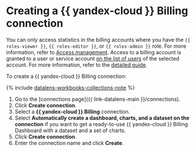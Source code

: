 # Creating a {{ yandex-cloud }} Billing connection

You can only access statistics in the billing accounts where you have the `{{ roles-viewer }}`, `{{ roles-editor }}`, or `{{ roles-admin }}` role. For more information, refer to [Access management](../../../billing/security/index.md#primitive-roles).
Access to a billing account is granted to a user or service account [on the list of users](../../../billing/security/index.md#set-member-role) of the selected account. For more information, refer to the [detailed guide](../../../billing/security/index.md#set-role).

To create a {{ yandex-cloud }} Billing connection:


{% include [datalens-workbooks-collections-note](../../../_includes/datalens/operations/datalens-workbooks-collections-note.md) %}


1. Go to the [connections page]({{ link-datalens-main }}/connections).
1. Click **Create connection**.
1. Select a **{{ yandex-cloud }} Billing** connection.
1. Select **Automatically create a dashboard, charts, and a dataset on the connection** if you want to get a ready-to-use {{ yandex-cloud }} Billing Dashboard with a dataset and a set of charts.
1. Click **Create connection**.
1. Enter the connection name and click **Create**.